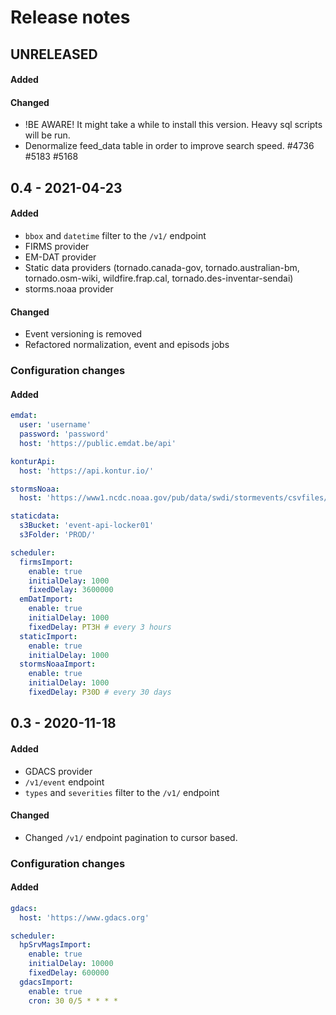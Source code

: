 # Release notes

## UNRELEASED
#### Added
#### Changed
- !BE AWARE! It might take a  while to install this version. Heavy sql scripts will be run.  
- Denormalize feed_data table in order to improve search speed. #4736 #5183 #5168 


## 0.4 - 2021-04-23
#### Added
- `bbox` and `datetime` filter to the `/v1/` endpoint
- FIRMS provider
- EM-DAT provider
- Static data providers (tornado.canada-gov, tornado.australian-bm, tornado.osm-wiki, wildfire.frap.cal, tornado.des-inventar-sendai)
- storms.noaa provider
#### Changed
- Event versioning is removed 
- Refactored normalization, event and episods jobs

### Configuration changes
#### Added
```yaml
emdat:
  user: 'username'
  password: 'password'
  host: 'https://public.emdat.be/api'

konturApi:
  host: 'https://api.kontur.io/'

stormsNoaa:
  host: 'https://www1.ncdc.noaa.gov/pub/data/swdi/stormevents/csvfiles/'

staticdata:
  s3Bucket: 'event-api-locker01'
  s3Folder: 'PROD/'

scheduler:
  firmsImport:
    enable: true
    initialDelay: 1000
    fixedDelay: 3600000
  emDatImport:
    enable: true
    initialDelay: 1000
    fixedDelay: PT3H # every 3 hours
  staticImport:
    enable: true
    initialDelay: 1000
  stormsNoaaImport:
    enable: true
    initialDelay: 1000
    fixedDelay: P30D # every 30 days
```

## 0.3 - 2020-11-18
#### Added
- GDACS provider
- `/v1/event` endpoint
- `types` and `severities` filter to the `/v1/` endpoint
#### Changed
- Changed `/v1/` endpoint pagination to cursor based.

### Configuration changes
#### Added
```yaml
gdacs:
  host: 'https://www.gdacs.org'

scheduler:
  hpSrvMagsImport:
    enable: true
    initialDelay: 10000
    fixedDelay: 600000
  gdacsImport:
    enable: true
    cron: 30 0/5 * * * *
```
